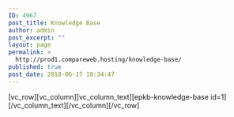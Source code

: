 ```yaml
---
ID: 4967
post_title: Knowledge Base
author: admin
post_excerpt: ""
layout: page
permalink: >
  http://prod1.compareweb.hosting/knowledge-base/
published: true
post_date: 2018-06-17 10:34:47
---
```

<p>[vc_row][vc_column][vc_column_text][epkb-knowledge-base id=1][/vc_column_text][/vc_column][/vc_row]</p>